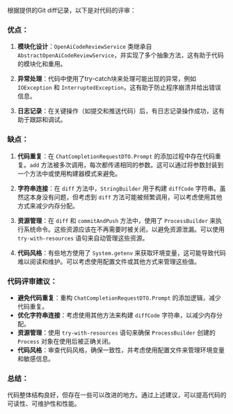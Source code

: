 根据提供的Git diff记录，以下是对代码的评审：

### 优点：

1. **模块化设计**：`OpenAiCodeReviewService` 类继承自 `AbstractOpenAiCodeReviewService`，并实现了多个抽象方法，这有助于代码的模块化和重用。

2. **异常处理**：代码中使用了try-catch块来处理可能出现的异常，例如 `IOException` 和 `InterruptedException`，这有助于防止程序崩溃并给出错误信息。

3. **日志记录**：在关键操作（如提交和推送代码）后，有日志记录操作成功，这有助于跟踪和调试。

### 缺点：

1. **代码重复**：在 `ChatCompletionRequestDTO.Prompt` 的添加过程中存在代码重复。`add` 方法被多次调用，每次都传递相同的参数。这可以通过将参数封装到一个方法中或使用构建器模式来避免。

2. **字符串连接**：在 `diff` 方法中，`StringBuilder` 用于构建 `diffCode` 字符串。虽然这本身没有问题，但考虑到 `diff` 方法可能被频繁调用，可以考虑使用其他方式来减少内存分配。

3. **资源管理**：在 `diff` 和 `commitAndPush` 方法中，使用了 `ProcessBuilder` 来执行系统命令。这些资源应该在不再需要时被关闭，以避免资源泄漏。可以使用 `try-with-resources` 语句来自动管理这些资源。

4. **代码风格**：有些地方使用了 `System.getenv` 来获取环境变量，这可能导致代码难以阅读和维护。可以考虑使用配置文件或其他方式来管理这些值。

### 代码评审建议：

- **避免代码重复**：重构 `ChatCompletionRequestDTO.Prompt` 的添加逻辑，减少代码重复。
- **优化字符串连接**：考虑使用其他方法来构建 `diffCode` 字符串，以减少内存分配。
- **资源管理**：使用 `try-with-resources` 语句来确保 `ProcessBuilder` 创建的 `Process` 对象在使用后被正确关闭。
- **代码风格**：审查代码风格，确保一致性，并考虑使用配置文件来管理环境变量和敏感信息。

### 总结：

代码整体结构良好，但存在一些可以改进的地方。通过上述建议，可以提高代码的可读性、可维护性和性能。